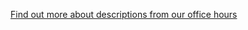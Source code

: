 [Find out more about descriptions from our office hours](https://www.youtube.com/watch?v=pLU4IOiWW0U&t=142s)